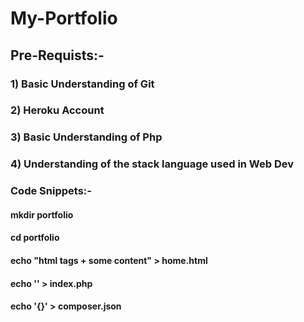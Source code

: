 # My-Portfolio

## Pre-Requists:-

### 1) Basic Understanding of Git
### 2) Heroku Account
### 3) Basic Understanding of Php
### 4) Understanding of the stack language used in Web Dev







### Code Snippets:-

  #### mkdir portfolio
  #### cd portfolio
  #### echo "html tags + some content" > home.html 
  #### echo '<?php include_once("home.html"); ?>' > index.php
  #### echo '{}' > composer.json

